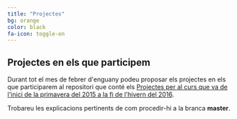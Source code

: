 ```yaml
---
title: "Projectes"
bg: orange
color: black
fa-icon: toggle-on
---
```


## Projectes en els que participem

Durant tot el mes de febrer d'enguany podeu proposar els projectes en els que participarem al repositori que conté els [Projectes per al curs que va de l'inici de la primavera del 2015 a la fi de l'hivern del 2016](https://github.com/phpcat/Proj16).

Trobareu les explicacions pertinents de com procedir-hi a la branca **master**.

[//]: # (phing projecte.tabula -Dcurs=16)